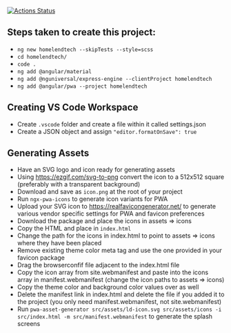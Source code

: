 [![Actions Status](https://xxx.execute-api.us-west-2.amazonaws.com/production/badge/warrendugan/homelendtech)](https://xxx.execute-api.us-west-2.amazonaws.com/production/results/warrendugan/homelendtech)

## Steps taken to create this project:

- `ng new homelendtech --skipTests --style=scss`
- `cd homelendtech/`
- `code .`
- `ng add @angular/material`
- `ng add @nguniversal/express-engine --clientProject homelendtech`
- `ng add @angular/pwa --project homelendtech`

## Creating VS Code Workspace

- Create `.vscode` folder and create a file within it called settings.json
- Create a JSON object and assign `"editor.formatOnSave": true`

## Generating Assets

- Have an SVG logo and icon ready for generating assets
- Using https://ezgif.com/svg-to-png convert the icon to a 512x512 square (preferably with a transparent background)
- Download and save as `icon.png` at the root of your project
- Run `ngx-pwa-icons` to generate icon variants for PWA
- Upload your SVG icon to https://realfavicongenerator.net/ to generate various vendor specific settings for PWA and favicon preferences
- Download the package and place the icons in assets => icons
- Copy the HTML and place in `index.html`
- Change the path for the icons in index.html to point to assets => icons where they have been placed
- Remove existing theme color meta tag and use the one provided in your favicon package
- Drag the browserconfif file adjacent to the index.html file
- Copy the icon array from site.webmanifest and paste into the icons array in manifest.webmanifest (change the icon paths to assets => icons)
- Copy the theme color and background color values over as well
- Delete the manifest link in index.html and delete the file if you added it to the project (you only need manifest.webmanifest, not site.webmanifest)
- Run `pwa-asset-generator src/assets/ld-icon.svg src/assets/icons -i src/index.html -m src/manifest.webmanifest` to generate the splash screens
